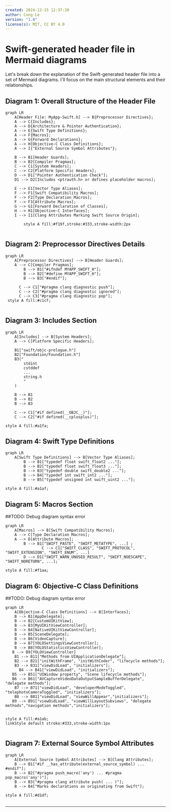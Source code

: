 ```yaml
---
created: 2024-12-15 12:37:20
author: Cong Le
version: "1.0"
license(s): MIT, CC BY 4.0
---
```


# Swift-generated header file in Mermaid diagrams

Let's break down the explanation of the Swift-generated header file into a set of Mermaid diagrams. I'll focus on the main structural elements and their relationships.

## Diagram 1: Overall Structure of the Header File

```mermaid
graph LR
    A[Header File: MyApp-Swift.h] --> B{Preprocessor Directives};
    A --> C{Includes};
    A --> D{Architecture & Pointer Authentication};
    A --> E{Swift Type Definitions};
    A --> F{Macros};
    A --> G{Forward Declarations};
    A --> H{Objective-C Class Definitions};
    A --> I{"External Source Symbol Attributes"};

    B --> B1[Header Guards];
    B --> B2[Compiler Pragmas];
    C --> C1[System Headers];
    C --> C2[Platform Specific Headers];
    D --> D1["Pointer Authentication Check"];
    D1 --> D2[Includes <ptrauth.h> or defines placeholder macros];
    
    E --> E1[Vector Type Aliases];
    F --> F1[Swift Compatibility Macros];
    F --> F2[Type Declaration Macros];
    F --> F3[Attribute Macros];
    G --> G1[Forward Declaration of Classes];
    H --> H1[Objective-C Interfaces];
    I --> I1[Clang Attributes Marking Swift Source Origin];

        style A fill:#f19f,stroke:#333,stroke-width:2px
        
```

## Diagram 2: Preprocessor Directives Details

```mermaid
graph LR
    A[Preprocessor Directives] --> B[Header Guards];
    A --> C[Compiler Pragmas];
        B --> B1["#ifndef MYAPP_SWIFT_H"];
        B --> B2["#define MYAPP_SWIFT_H"];
        B --> B3["#endif"];

      C --> C1["#pragma clang diagnostic push"];    
      C --> C2["#pragma clang diagnostic ignored"];
      C --> C3["#pragma clang diagnostic pop"];
 style A fill:#c1cf;
 
```

## Diagram 3: Includes Section

```mermaid
graph LR
    A[Includes] --> B[System Headers];
    A --> C[Platform Specific Headers];

    B1["swift/objc-prologue.h"]
    B2["Foundation/Foundation.h"]
    B3("
        stdint
        cstddef
        ...
        string.h
        "
    )

    B --> B1
    B --> B2
    B --> B3
 
    C --> C1["#if defined(__OBJC__)"];
    C --> C2["#if defined(__cplusplus)"];

style A fill:#a1fa;

```

## Diagram 4: Swift Type Definitions

```mermaid
graph LR
    A[Swift Type Definitions] --> B[Vector Type Aliases];
        B --> B1["typedef float swift_float2 ..."];
        B --> B2["typedef float swift_float3 ..."];
        B --> B3["typedef double swift_double2 ..."];
      	B --> B4["typedef int swift_int2 ..."];
        B --> B5["typedef unsigned int swift_uint2 ..."];

style A fill:#a1af;
```

## Diagram 5: Macros Section

##TODO: Debug diagram syntax error

```mermaid
graph LR
    A[Macros] --> B[Swift Compatibility Macros];
    A --> C[Type Declaration Macros];
    A --> D[Attribute Macros];
        B --> B1["SWIFT_PASTE", "SWIFT_METATYPE", ...] ;
				C --> C1["SWIFT_CLASS", "SWIFT_PROTOCOL", "SWIFT_EXTENSION", "SWIFT_ENUM", ...]
        D --> D1["SWIFT_WARN_UNUSED_RESULT", "SWIFT_NOESCAPE", "SWIFT_NORETURN", ...];

style A fill:#f1aa;

```

## Diagram 6: Objective-C Class Definitions

##TODO: Debug diagram syntax error

```mermaid
graph LR
    A[Objective-C Class Definitions] --> B[Interfaces];
    B --> B1[AppDelegate];
    B --> B2[CustomUIKitView];
    B --> B3[MyUIKitViewController];
    B --> B4[NativeUIKitViewController];
    B --> B5[SceneDelegate];
    B --> B6[VideoCapture];
    B --> B7[YOLOSettingsViewController];
    B --> B8[YOLOStatisticsViewController];
   B --> B9[YOLOViewController]
    B1 --> B11["Methods from UIApplicationDelegate"];
    B2 --> B21["initWithFrame", "initWithCoder", "lifecycle methods"];
    B3 --> B31["viewDidLoad", "initializers"];
      B4 --> B41["viewDidLoad", "initializers"];
   B5 --> B51["UIWindow property", "Scene lifecycle methods"];
   B6 --> B61["AVCaptureVideoDataOutputSampleBufferDelegate", "delegate methods"];
    B7 --> B71["viewDidLoad", "developerModeToggled", "telephotoCameraToggled", "initializers"];
    B8 --> B81["viewDidLoad", "viewWillAppear","initializers"];
   B9 --> B91["viewDidLoad", "viewWillLayoutSubviews", "delegate methods","navigation methods","initializers"];


style A fill:#a1ab;
linkStyle default stroke:#333,stroke-width:1px
    
```

## Diagram 7: External Source Symbol Attributes

```mermaid
graph LR
    A[External Source Symbol Attributes] --> B[Clang Attributes];
    B --> B1["#if __has_attribute(external_source_symbol) ... #endif"];
    B --> B2["#pragma push_macro('any') ... #pragma pop_macro('any')"];
    B --> B3["#pragma clang attribute push( ... )"];
    B --> B4["Marks declarations as originating from Swift"];

style A fill:#d1df;
      
```

-----